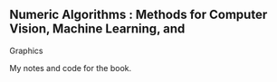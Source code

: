 ## Numeric Algorithms : Methods for Computer Vision, Machine Learning, and
Graphics

My notes and code for the book.
